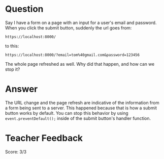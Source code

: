 # Question

Say I have a form on a page with an input for a user's email and password. When you click the submit button, suddenly the url goes from:

```plaintext
https://localhost:8000/
```

to this:

```plaintext
https://localhost:8000/?email=tom%40gmail.com&password=123456
```

The whole page refreshed as well. Why did that happen, and how can we stop it?

# Answer

The URL change and the page refresh are indicative of the information from a form being sent to a server. This happened because that is how a submit button works by default. You can stop this behavior by using `event.preventDefault();` inside of the submit button's handler function.

# Teacher Feedback
Score: 3/3
